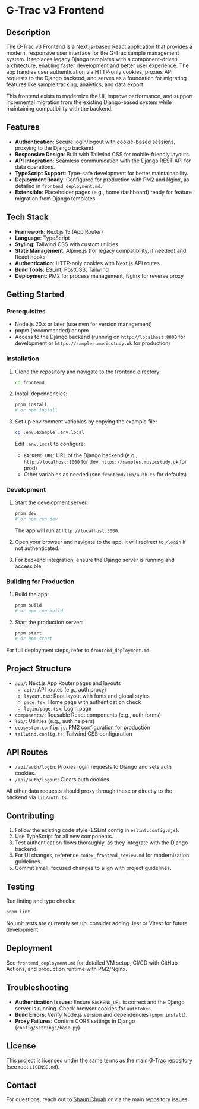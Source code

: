 <!-- frontend/README.md -->
<!-- Comprehensive documentation for the Next.js frontend app. -->
<!-- Exists to guide developers on setup, development, and deployment of the modern UI for G-Trac. -->

# G-Trac v3 Frontend

## Description

The G-Trac v3 Frontend is a Next.js-based React application that provides a modern, responsive user interface for the G-Trac sample management system. It replaces legacy Django templates with a component-driven architecture, enabling faster development and better user experience. The app handles user authentication via HTTP-only cookies, proxies API requests to the Django backend, and serves as a foundation for migrating features like sample tracking, analytics, and data export.

This frontend exists to modernize the UI, improve performance, and support incremental migration from the existing Django-based system while maintaining compatibility with the backend.

## Features

- **Authentication**: Secure login/logout with cookie-based sessions, proxying to the Django backend.
- **Responsive Design**: Built with Tailwind CSS for mobile-friendly layouts.
- **API Integration**: Seamless communication with the Django REST API for data operations.
- **TypeScript Support**: Type-safe development for better maintainability.
- **Deployment Ready**: Configured for production with PM2 and Nginx, as detailed in `frontend_deployment.md`.
- **Extensible**: Placeholder pages (e.g., home dashboard) ready for feature migration from Django templates.

## Tech Stack

- **Framework**: Next.js 15 (App Router)
- **Language**: TypeScript
- **Styling**: Tailwind CSS with custom utilities
- **State Management**: Alpine.js (for legacy compatibility, if needed) and React hooks
- **Authentication**: HTTP-only cookies with Next.js API routes
- **Build Tools**: ESLint, PostCSS, Tailwind
- **Deployment**: PM2 for process management, Nginx for reverse proxy

## Getting Started

### Prerequisites

- Node.js 20.x or later (use nvm for version management)
- pnpm (recommended) or npm
- Access to the Django backend (running on `http://localhost:8000` for development or `https://samples.musicstudy.uk` for production)

### Installation

1. Clone the repository and navigate to the frontend directory:

   ```bash
   cd frontend
   ```

2. Install dependencies:

   ```bash
   pnpm install
   # or npm install
   ```

3. Set up environment variables by copying the example file:

   ```bash
   cp .env.example .env.local
   ```
   Edit `.env.local` to configure:
   - `BACKEND_URL`: URL of the Django backend (e.g., `http://localhost:8000` for dev, `https://samples.musicstudy.uk` for prod)
   - Other variables as needed (see `frontend/lib/auth.ts` for defaults)

### Development

1. Start the development server:

   ```bash
   pnpm dev
   # or npm run dev
   ```

   The app will run at `http://localhost:3000`.

2. Open your browser and navigate to the app. It will redirect to `/login` if not authenticated.

3. For backend integration, ensure the Django server is running and accessible.

### Building for Production

1. Build the app:

   ```bash
   pnpm build
   # or npm run build
   ```

2. Start the production server:

   ```bash
   pnpm start
   # or npm start
   ```

For full deployment steps, refer to `frontend_deployment.md`.

## Project Structure

- `app/`: Next.js App Router pages and layouts
  - `api/`: API routes (e.g., auth proxy)
  - `layout.tsx`: Root layout with fonts and global styles
  - `page.tsx`: Home page with authentication check
  - `login/page.tsx`: Login page
- `components/`: Reusable React components (e.g., auth forms)
- `lib/`: Utilities (e.g., auth helpers)
- `ecosystem.config.js`: PM2 configuration for production
- `tailwind.config.ts`: Tailwind CSS configuration

## API Routes

- `/api/auth/login`: Proxies login requests to Django and sets auth cookies.
- `/api/auth/logout`: Clears auth cookies.

All other data requests should proxy through these or directly to the backend via `lib/auth.ts`.

## Contributing

1. Follow the existing code style (ESLint config in `eslint.config.mjs`).
2. Use TypeScript for all new components.
3. Test authentication flows thoroughly, as they integrate with the Django backend.
4. For UI changes, reference `codex_frontend_review.md` for modernization guidelines.
5. Commit small, focused changes to align with project guidelines.

## Testing

Run linting and type checks:

```bash
pnpm lint
```

No unit tests are currently set up; consider adding Jest or Vitest for future development.

## Deployment

See `frontend_deployment.md` for detailed VM setup, CI/CD with GitHub Actions, and production runtime with PM2/Nginx.

## Troubleshooting

- **Authentication Issues**: Ensure `BACKEND_URL` is correct and the Django server is running. Check browser cookies for `authToken`.
- **Build Errors**: Verify Node.js version and dependencies (`pnpm install`).
- **Proxy Failures**: Confirm CORS settings in Django (`config/settings/base.py`).

## License

This project is licensed under the same terms as the main G-Trac repository (see root `LICENSE.md`).

## Contact

For questions, reach out to [Shaun Chuah](mailto:shaun.chuah@glasgow.ac.uk) or via the main repository issues.
